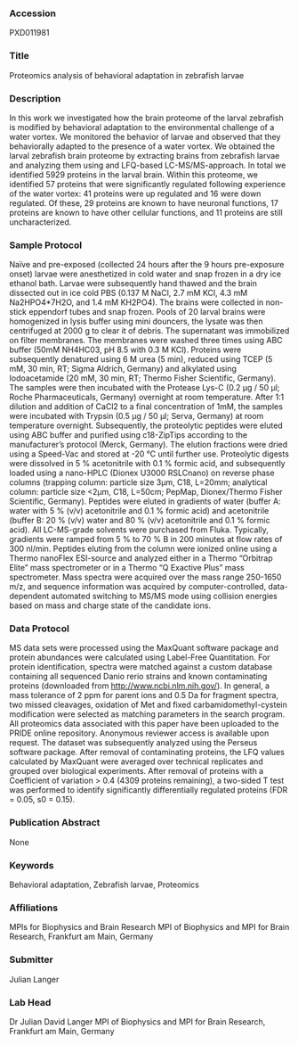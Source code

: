 ### Accession
PXD011981

### Title
Proteomics analysis of behavioral adaptation in zebrafish larvae

### Description
In this work we investigated how the brain proteome of the larval zebrafish is modified by behavioral adaptation to the environmental challenge of a water vortex. We monitored the behavior of larvae and observed that they behaviorally adapted to the presence of a water vortex. We obtained the larval zebrafish brain proteome by extracting brains from zebrafish larvae and analyzing them using and LFQ-based LC-MS/MS-approach. In total we identified 5929 proteins in the larval brain. Within this proteome, we identified 57 proteins that were significantly regulated following experience of the water vortex: 41 proteins were up regulated and 16 were down regulated. Of these, 29 proteins are known to have neuronal functions, 17 proteins are known to have other cellular functions, and 11 proteins are still uncharacterized.

### Sample Protocol
Naïve and pre-exposed (collected 24 hours after the 9 hours pre-exposure onset) larvae were anesthetized in cold water and snap frozen in a dry ice ethanol bath. Larvae were subsequently hand thawed and the brain dissected out in ice cold PBS  (0.137 M NaCl, 2.7 mM KCl, 4.3 mM Na2HPO4*7H2O, and 1.4 mM KH2PO4). The brains were collected in non-stick eppendorf tubes and snap frozen. Pools of 20 larval brains were homogenized in lysis buffer using mini douncers, the lysate was then centrifuged at 2000 g to clear it of debris. The supernatant was immobilized on filter membranes. The membranes were washed three times using ABC buffer (50mM NH4HC03, pH 8.5 with 0.3 M KCl). Proteins were subsequently denatured using 6 M urea (5 min), reduced using TCEP (5 mM, 30 min, RT; Sigma Aldrich, Germany) and alkylated using Iodoacetamide (20 mM, 30 min, RT; Thermo Fisher Scientific, Germany). The samples were then incubated with the Protease Lys-C (0.2 µg / 50 µl; Roche Pharmaceuticals, Germany) overnight at room temperature. After 1:1 dilution and addition of CaCl2 to a final concentration of 1mM, the samples were incubated with Trypsin (0.5 µg / 50 µl; Serva, Germany) at room temperature overnight. Subsequently, the proteolytic peptides were eluted using ABC buffer and purified using c18-ZipTips according to the manufacturer’s protocol (Merck, Germany). The elution fractions were dried using a Speed-Vac and stored at -20 °C until further use. Proteolytic digests were dissolved in 5 % acetonitrile with 0.1 % formic acid, and subsequently loaded using a nano-HPLC (Dionex U3000 RSLCnano) on reverse phase columns (trapping column: particle size 3µm, C18, L=20mm; analytical column: particle size <2µm, C18, L=50cm; PepMap, Dionex/Thermo Fisher Scientific, Germany). Peptides were eluted in gradients of water (buffer A: water with 5 % (v/v) acetonitrile and 0.1 % formic acid) and acetonitrile (buffer B: 20 % (v/v) water and 80 % (v/v) acetonitrile and 0.1 % formic acid). All LC-MS-grade solvents were purchased from Fluka. Typically, gradients were ramped from 5 % to 70 % B in 200 minutes at flow rates of 300 nl/min. Peptides eluting from the column were ionized online using a Thermo nanoFlex ESI-source and analyzed either in a Thermo “Orbitrap Elite” mass spectrometer or in a Thermo “Q Exactive Plus” mass spectrometer. Mass spectra were acquired over the mass range 250-1650 m/z, and sequence information was acquired by computer-controlled, data-dependent automated switching to MS/MS mode using collision energies based on mass and charge state of the candidate ions.

### Data Protocol
MS data sets were processed using the MaxQuant software package and protein abundances were calculated using Label-Free Quantitation. For protein identification, spectra were matched against a custom database containing all sequenced Danio rerio strains and known contaminating proteins (downloaded from http://www.ncbi.nlm.nih.gov/). In general, a mass tolerance of 2 ppm for parent ions and 0.5 Da for fragment spectra, two missed cleavages, oxidation of Met and fixed carbamidomethyl-cystein modification were selected as matching parameters in the search program. All proteomics data associated with this paper have been uploaded to the PRIDE online repository. Anonymous reviewer access is available upon request. The dataset was subsequently analyzed using the Perseus software package. After removal of contaminating proteins, the LFQ values calculated by MaxQuant were averaged over technical replicates and grouped over biological experiments. After removal of proteins with a Coefficient of variation > 0.4 (4309 proteins remaining), a two-sided T test was performed to identify significantly differentially regulated proteins (FDR = 0.05, s0 = 0.15).

### Publication Abstract
None

### Keywords
Behavioral adaptation, Zebrafish larvae, Proteomics

### Affiliations
MPIs for Biophysics and Brain Research
MPI of Biophysics and MPI for Brain Research, Frankfurt am Main, Germany

### Submitter
Julian Langer

### Lab Head
Dr Julian David Langer
MPI of Biophysics and MPI for Brain Research, Frankfurt am Main, Germany



